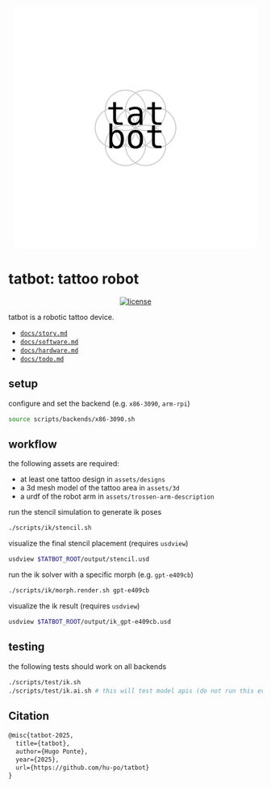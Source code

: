 <div align="center">
  <a href="https://tatbot.ai/">
    <picture>
      <source media="(prefers-color-scheme: dark)" srcset="assets/logos/dark.svg">
      <img src="assets/logos/light.svg" alt="tatbot">
    </picture>
  </a>
</div>

# **tatbot**: tattoo robot

<div align="center">
  <a href="https://github.com/hu-po/tatbot/blob/main/LICENSE"><img src="https://img.shields.io/github/license/hu-po/tatbot.svg?v" alt="license"></a>
</div>

tatbot is a robotic tattoo device.

- [`docs/story.md`](docs/story.md)
- [`docs/software.md`](docs/software.md)
- [`docs/hardware.md`](docs/hardware.md)
- [`docs/todo.md`](docs/todo.md)

## setup

configure and set the backend (e.g. `x86-3090`, `arm-rpi`)

```bash
source scripts/backends/x86-3090.sh
```

## workflow

the following assets are required:

- at least one tattoo design in `assets/designs`
- a 3d mesh model of the tattoo area in `assets/3d`
- a urdf of the robot arm in `assets/trossen-arm-description`

run the stencil simulation to generate ik poses

```bash
./scripts/ik/stencil.sh
```

visualize the final stencil placement (requires `usdview`)

```bash
usdview $TATBOT_ROOT/output/stencil.usd
```

run the ik solver with a specific morph (e.g. `gpt-e409cb`)

```bash
./scripts/ik/morph.render.sh gpt-e409cb
```

visualize the ik result (requires `usdview`)

```bash
usdview $TATBOT_ROOT/output/ik_gpt-e409cb.usd
```

## testing

the following tests should work on all backends

```bash
./scripts/test/ik.sh
./scripts/test/ik.ai.sh # this will test model apis (do not run this every time as it consumes credits)
```

## Citation

```
@misc{tatbot-2025,
  title={tatbot},
  author={Hugo Ponte},
  year={2025},
  url={https://github.com/hu-po/tatbot}
}
```